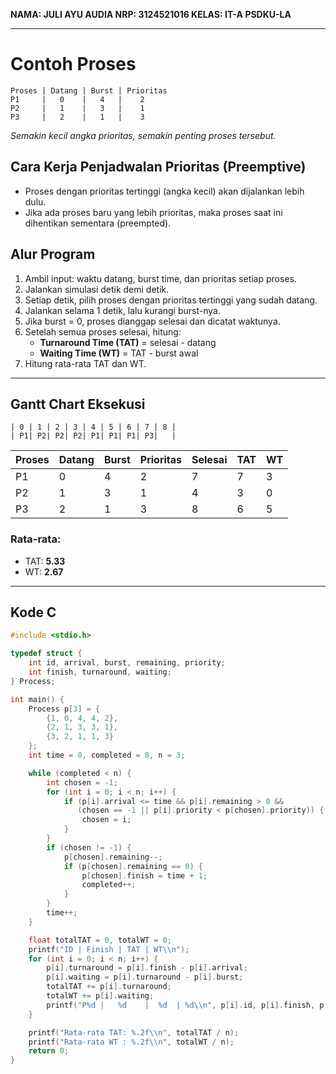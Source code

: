 ﻿**NAMA: JULI AYU AUDIA 
NRP: 3124521016
KELAS: IT-A PSDKU-LA**

-----------------

# Contoh Proses
```
Proses | Datang | Burst | Prioritas
P1     |   0    |   4   |    2
P2     |   1    |   3   |    1
P3     |   2    |   1   |    3
```
*Semakin kecil angka prioritas, semakin penting proses tersebut.*



##  Cara Kerja Penjadwalan Prioritas (Preemptive)

- Proses dengan prioritas tertinggi (angka kecil) akan dijalankan lebih dulu.
- Jika ada proses baru yang lebih prioritas, maka proses saat ini dihentikan sementara (preempted).


## Alur Program

1. Ambil input: waktu datang, burst time, dan prioritas setiap proses.
2. Jalankan simulasi detik demi detik.
3. Setiap detik, pilih proses dengan prioritas tertinggi yang sudah datang.
4. Jalankan selama 1 detik, lalu kurangi burst-nya.
5. Jika burst = 0, proses dianggap selesai dan dicatat waktunya.
6. Setelah semua proses selesai, hitung:
   - **Turnaround Time (TAT)** = selesai - datang
   - **Waiting Time (WT)** = TAT - burst awal
7. Hitung rata-rata TAT dan WT.

---

## Gantt Chart Eksekusi
```
| 0 | 1 | 2 | 3 | 4 | 5 | 6 | 7 | 8 |
| P1| P2| P2| P2| P1| P1| P1| P3|   |
```


| Proses | Datang | Burst | Prioritas | Selesai | TAT | WT |
|--------|--------|--------|-----------|---------|-----|----|
| P1     |   0    |   4    |    2      |   7     |  7  | 3  |
| P2     |   1    |   3    |    1      |   4     |  3  | 0  |
| P3     |   2    |   1    |    3      |   8     |  6  | 5  |

###  Rata-rata:
- TAT: **5.33**
- WT: **2.67**

---

## Kode C

```c
#include <stdio.h>

typedef struct {
    int id, arrival, burst, remaining, priority;
    int finish, turnaround, waiting;
} Process;

int main() {
    Process p[3] = {
        {1, 0, 4, 4, 2},
        {2, 1, 3, 3, 1},
        {3, 2, 1, 1, 3}
    };
    int time = 0, completed = 0, n = 3;

    while (completed < n) {
        int chosen = -1;
        for (int i = 0; i < n; i++) {
            if (p[i].arrival <= time && p[i].remaining > 0 &&
               (chosen == -1 || p[i].priority < p[chosen].priority)) {
                chosen = i;
            }
        }
        if (chosen != -1) {
            p[chosen].remaining--;
            if (p[chosen].remaining == 0) {
                p[chosen].finish = time + 1;
                completed++;
            }
        }
        time++;
    }

    float totalTAT = 0, totalWT = 0;
    printf("ID | Finish | TAT | WT\\n");
    for (int i = 0; i < n; i++) {
        p[i].turnaround = p[i].finish - p[i].arrival;
        p[i].waiting = p[i].turnaround - p[i].burst;
        totalTAT += p[i].turnaround;
        totalWT += p[i].waiting;
        printf("P%d |   %d    |  %d  | %d\\n", p[i].id, p[i].finish, p[i].turnaround, p[i].waiting);
    }

    printf("Rata-rata TAT: %.2f\\n", totalTAT / n);
    printf("Rata-rata WT : %.2f\\n", totalWT / n);
    return 0;
}
```

